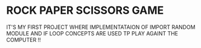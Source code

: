 # ROCK PAPER SCISSORS GAME 
IT'S MY FIRST PROJECT WHERE IMPLEMENTATAION OF IMPORT RANDOM MODULE AND IF LOOP CONCEPTS ARE USED TP PLAY AGAINT THE COMPUTER !!
